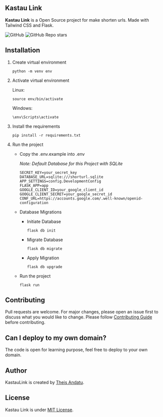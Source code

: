 ## Kastau Link

**Kastau Link** is a Open Source project for make shorten urls. Made with Tailwind CSS and Flask.

![GitHub](https://img.shields.io/github/license/antheiz/kastau-link)
![GitHub Repo stars](https://img.shields.io/github/stars/antheiz/kastau-link?style=flat-square)


## Installation

1. Create virtual environment

	```
	python -m venv env
	```

2. Activate virtual environment

	Linux:
	```
	source env/bin/activate
	```

	Windows:
	```
	\env\Scripts\activate
	```

3. Install the requirements
	
	```
	pip install -r requirements.txt
	```

4. Run the project

	- Copy the .env.example into .env
	
		*Note: Default Database for this Project with SQLite*

		```
		SECRET_KEY=your_secret_key
		DATABASE_URL=sqlite:///shorturl.sqlite
		APP_SETTINGS=config.DevelopmentConfig
		FLASK_APP=app
		GOOGLE_CLIENT_ID=your_google_client_id
		GOOGLE_CLIENT_SECRET=your_google_secret_id
		CONF_URL=https://accounts.google.com/.well-known/openid-configuration
		```

	- Database Migrations

		- Initiate Database
			```
			flask db init
			``` 
		- Migrate Database
			```
			flask db migrate
			```
		- Apply Migration
			```
			flask db upgrade
			```

	- Run the project

		```
		flask run
		```


## Contributing
Pull requests are welcome. For major changes, please open an issue first to discuss what you would like to change. Please follow [Contributing Guide](./CONTRIBUTING.md) before contributing.


## Can I deploy to my own domain?

The code is open for learning purpose, feel free to deploy to your own domain. 

## Author

KastauLink is created by <a href="https://antheiz.me">Theis Andatu</a>.


## License
Kastau Link is under [MIT License](./LICENSE).